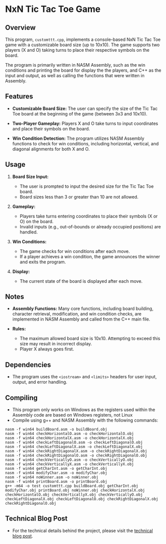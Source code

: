 # NxN Tic Tac Toe Game

## Overview

This program, `customttt.cpp`, implements a console-based NxN Tic Tac Toe game with a customizable board size (up to 10x10). The game supports two players (X and O) taking turns to place their respective symbols on the board. 

The program is primarily written in NASM Assembly, such as the win conditions and printing the board for display the the players, and C++ as the input and output, as well as calling the functions that were written in Assembly.

## Features

- **Customizable Board Size:** The user can specify the size of the Tic Tac Toe board at the beginning of the game (between 3x3 and 10x10).

- **Two-Player Gameplay:** Players X and O take turns to input coordinates and place their symbols on the board.

- **Win Condition Detection:** The program utilizes NASM Assembly functions to check for win conditions, including horizontal, vertical, and diagonal alignments for both X and O.

## Usage

1. **Board Size Input:**
   - The user is prompted to input the desired size for the Tic Tac Toe board.
   - Board sizes less than 3 or greater than 10 are not allowed.

2. **Gameplay:**
   - Players take turns entering coordinates to place their symbols (X or O) on the board.
   - Invalid inputs (e.g., out-of-bounds or already occupied positions) are handled.

3. **Win Conditions:**
   - The game checks for win conditions after each move.
   - If a player achieves a win condition, the game announces the winner and exits the program.

4. **Display:**
   - The current state of the board is displayed after each move.

## Notes

- **Assembly Functions:** Many core functions, including board building, character retrieval, modification, and win condition checks, are implemented in NASM Assembly and called from the C++ main file.

- **Rules:**
   - The maximum allowed board size is 10x10. Attempting to exceed this size may result in incorrect display.
   - Player X always goes first.

## Dependencies

- The program uses the `<iostream>` and `<limits>` headers for user input, output, and error handling.

## Compiling

- This program only works on Windows as the registers used within the Assembly code are based on Windows registers, not Linux
- Compile using g++ and NASM Assembly with the following commands:
```
nasm -f win64 buildBoard.asm -o buildBoard.obj 
nasm -f win64 checkHorizontalO.asm -o checkHorizontalO.obj 
nasm -f win64 checkHorizontalX.asm -o checkHorizontalX.obj 
nasm -f win64 checkLeftDiagonalO.asm -o checkLeftDiagonalO.obj 
nasm -f win64 checkLeftDiagonalX.asm -o checkLeftDiagonalX.obj 
nasm -f win64 checkRightDiagonalX.asm -o checkRightDiagonalX.obj 
nasm -f win64 checkRightDiagonalO.asm -o checkRightDiagonalO.obj 
nasm -f win64 checkVerticallyO.asm -o checkVerticallyO.obj 
nasm -f win64 checkVerticallyX.asm -o checkVerticallyX.obj 
nasm -f win64 getCharInt.asm -o getCharInt.obj 
nasm -f win64 modifyChar.asm -o modifyChar.obj 
nasm -f win64 noWinner.asm -o noWinner.obj 
nasm -f win64 printBoard.asm -o printBoard.obj 
g++ -m64 -o test customttt.cpp buildBoard.obj getCharInt.obj modifyChar.obj printBoard.obj noWinner.obj checkHorizontalX.obj checkHorizontalO.obj checkVerticallyX.obj checkVerticallyO.obj checkLeftDiagonalX.obj checkLeftDiagonalO.obj checkRightDiagonalX.obj checkRightDiagonalO.obj
```

## Technical Blog Post

- For the technical details behind the project, please visit the [technical blog post](https://docs.google.com/document/d/e/2PACX-1vRgYCHm83TKdUySzTS2NZ_KQVkMDnUh-pEXwY75PAkXExO_6ErXzV4S4F68tEUM-4d8cyrelt406BEN/pub).
